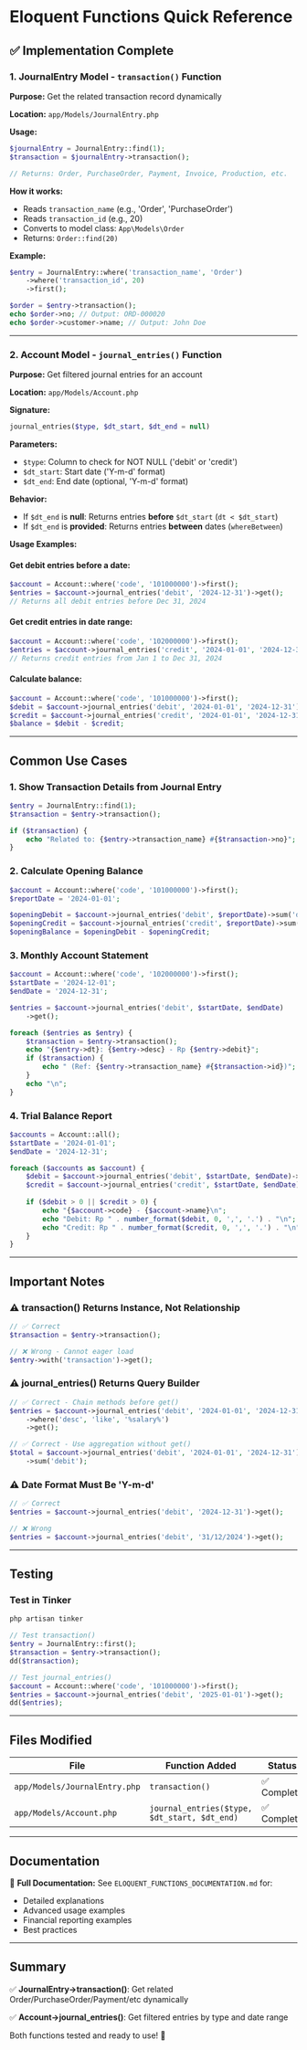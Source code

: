 # Eloquent Functions Quick Reference

## ✅ Implementation Complete

### 1. JournalEntry Model - `transaction()` Function

**Purpose:** Get the related transaction record dynamically

**Location:** `app/Models/JournalEntry.php`

**Usage:**
```php
$journalEntry = JournalEntry::find(1);
$transaction = $journalEntry->transaction();

// Returns: Order, PurchaseOrder, Payment, Invoice, Production, etc.
```

**How it works:**
- Reads `transaction_name` (e.g., 'Order', 'PurchaseOrder')
- Reads `transaction_id` (e.g., 20)
- Converts to model class: `App\Models\Order`
- Returns: `Order::find(20)`

**Example:**
```php
$entry = JournalEntry::where('transaction_name', 'Order')
    ->where('transaction_id', 20)
    ->first();

$order = $entry->transaction();
echo $order->no; // Output: ORD-000020
echo $order->customer->name; // Output: John Doe
```

---

### 2. Account Model - `journal_entries()` Function

**Purpose:** Get filtered journal entries for an account

**Location:** `app/Models/Account.php`

**Signature:**
```php
journal_entries($type, $dt_start, $dt_end = null)
```

**Parameters:**
- `$type`: Column to check for NOT NULL ('debit' or 'credit')
- `$dt_start`: Start date ('Y-m-d' format)
- `$dt_end`: End date (optional, 'Y-m-d' format)

**Behavior:**
- If `$dt_end` is **null**: Returns entries **before** `$dt_start` (`dt < $dt_start`)
- If `$dt_end` is **provided**: Returns entries **between** dates (`whereBetween`)

**Usage Examples:**

#### Get debit entries before a date:
```php
$account = Account::where('code', '101000000')->first();
$entries = $account->journal_entries('debit', '2024-12-31')->get();
// Returns all debit entries before Dec 31, 2024
```

#### Get credit entries in date range:
```php
$account = Account::where('code', '102000000')->first();
$entries = $account->journal_entries('credit', '2024-01-01', '2024-12-31')->get();
// Returns credit entries from Jan 1 to Dec 31, 2024
```

#### Calculate balance:
```php
$account = Account::where('code', '101000000')->first();
$debit = $account->journal_entries('debit', '2024-01-01', '2024-12-31')->sum('debit');
$credit = $account->journal_entries('credit', '2024-01-01', '2024-12-31')->sum('credit');
$balance = $debit - $credit;
```

---

## Common Use Cases

### 1. Show Transaction Details from Journal Entry
```php
$entry = JournalEntry::find(1);
$transaction = $entry->transaction();

if ($transaction) {
    echo "Related to: {$entry->transaction_name} #{$transaction->no}";
}
```

### 2. Calculate Opening Balance
```php
$account = Account::where('code', '101000000')->first();
$reportDate = '2024-01-01';

$openingDebit = $account->journal_entries('debit', $reportDate)->sum('debit');
$openingCredit = $account->journal_entries('credit', $reportDate)->sum('credit');
$openingBalance = $openingDebit - $openingCredit;
```

### 3. Monthly Account Statement
```php
$account = Account::where('code', '102000000')->first();
$startDate = '2024-12-01';
$endDate = '2024-12-31';

$entries = $account->journal_entries('debit', $startDate, $endDate)
    ->get();

foreach ($entries as $entry) {
    $transaction = $entry->transaction();
    echo "{$entry->dt}: {$entry->desc} - Rp {$entry->debit}";
    if ($transaction) {
        echo " (Ref: {$entry->transaction_name} #{$transaction->id})";
    }
    echo "\n";
}
```

### 4. Trial Balance Report
```php
$accounts = Account::all();
$startDate = '2024-01-01';
$endDate = '2024-12-31';

foreach ($accounts as $account) {
    $debit = $account->journal_entries('debit', $startDate, $endDate)->sum('debit');
    $credit = $account->journal_entries('credit', $startDate, $endDate)->sum('credit');
    
    if ($debit > 0 || $credit > 0) {
        echo "{$account->code} - {$account->name}\n";
        echo "Debit: Rp " . number_format($debit, 0, ',', '.') . "\n";
        echo "Credit: Rp " . number_format($credit, 0, ',', '.') . "\n";
    }
}
```

---

## Important Notes

### ⚠️ transaction() Returns Instance, Not Relationship
```php
// ✅ Correct
$transaction = $entry->transaction();

// ❌ Wrong - Cannot eager load
$entry->with('transaction')->get();
```

### ⚠️ journal_entries() Returns Query Builder
```php
// ✅ Correct - Chain methods before get()
$entries = $account->journal_entries('debit', '2024-01-01', '2024-12-31')
    ->where('desc', 'like', '%salary%')
    ->get();

// ✅ Correct - Use aggregation without get()
$total = $account->journal_entries('debit', '2024-01-01', '2024-12-31')
    ->sum('debit');
```

### ⚠️ Date Format Must Be 'Y-m-d'
```php
// ✅ Correct
$entries = $account->journal_entries('debit', '2024-12-31')->get();

// ❌ Wrong
$entries = $account->journal_entries('debit', '31/12/2024')->get();
```

---

## Testing

### Test in Tinker
```bash
php artisan tinker
```

```php
// Test transaction()
$entry = JournalEntry::first();
$transaction = $entry->transaction();
dd($transaction);

// Test journal_entries()
$account = Account::where('code', '101000000')->first();
$entries = $account->journal_entries('debit', '2025-01-01')->get();
dd($entries);
```

---

## Files Modified

| File | Function Added | Status |
|------|----------------|--------|
| `app/Models/JournalEntry.php` | `transaction()` | ✅ Complete |
| `app/Models/Account.php` | `journal_entries($type, $dt_start, $dt_end)` | ✅ Complete |

---

## Documentation

📖 **Full Documentation:** See `ELOQUENT_FUNCTIONS_DOCUMENTATION.md` for:
- Detailed explanations
- Advanced usage examples
- Financial reporting examples
- Best practices

---

## Summary

✅ **JournalEntry->transaction()**: Get related Order/PurchaseOrder/Payment/etc dynamically

✅ **Account->journal_entries()**: Get filtered entries by type and date range

Both functions tested and ready to use! 🎉
